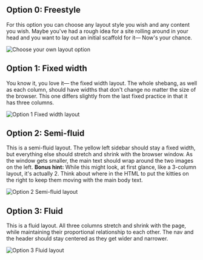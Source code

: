 ## Option 0: Freestyle

For this option you can choose any layout style you wish and any content you wish. Maybe you've had a rough idea for a site rolling around in your head and you want to lay out an initial scaffold for it&mdash; Now's your chance.

<img src='http://thewc.co/images/tasks/css2_option_0.png' alt='Choose your own layout option'>


## Option 1: Fixed width
You know it, you love it&mdash; the fixed width layout. The whole shebang, as well as each column, should have widths that don't change no matter the size of the browser. This one differs slightly from the last fixed practice in that it has three columns.

<img src='http://thewc.co/images/tasks/css2_option_1.png' alt='Option 1 Fixed width layout'>



## Option 2: Semi-fluid
This is a semi-fluid layout. The yellow left sidebar should stay a fixed width, but everything else should stretch and shrink with the browser window. As the window gets smaller, the main text should wrap around the two images on the left. <strong>Bonus hint:</strong> While this might look, at first glance, like a 3-column layout, it's actually 2. Think about where in the HTML to put the kitties on the right to keep them moving with the main body text.

<img src='http://thewc.co/images/tasks/css2_option_2.png' alt='Option 2 Semi-fluid layout'><br>

## Option 3: Fluid

This is a fluid layout. All three columns stretch and shrink with the page, while maintaining their proportional relationship to each other. The nav and the header should stay centered as they get wider and narrower.

<img src='http://thewc.co/images/tasks/css2_option_3.png' alt='Option 3 Fluid layout'><br>
